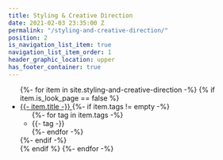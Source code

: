 ```yaml
---
title: Styling & Creative Direction
date: 2021-02-03 23:35:00 Z
permalink: "/styling-and-creative-direction/"
position: 2
is_navigation_list_item: true
navigation_list_item_order: 1
header_graphic_location: upper
has_footer_container: true
---
```


<!-- {%- include page_header.html -%} -->
<ul class="content_container-project_list_wrapper-client_list_wrapper">
	{%- for item in site.styling-and-creative-direction -%}
		{% if item.is_look_page == false %}
			<li class="project_list_wrapper-client_list_wrapper-project_list_item-client_list_item">
				<a class="--anchor_styling" href="{{- item.url -}}">
					{{- item.title -}}
				</a>
				{%- if item.tags != empty -%}
					<ul class="project_list_wrapper-client_list_wrapper-tag_list_wrapper">
						{%- for tag in item.tags -%}
							<li class="tag_list_wrapper-tag_list_item">
								{{- tag -}}
							</li>
						{%- endfor -%}
					</ul>
				{%- endif -%}
			</li>
		{% endif %}
	{%- endfor -%}
</ul>
